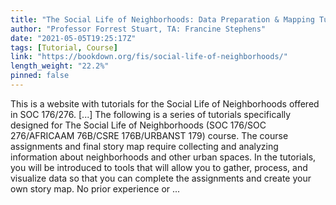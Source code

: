 ```yaml
---
title: "The Social Life of Neighborhoods: Data Preparation & Mapping Tutorials"
author: "Professor Forrest Stuart, TA: Francine Stephens"
date: "2021-05-05T19:25:17Z"
tags: [Tutorial, Course]
link: "https://bookdown.org/fis/social-life-of-neighborhoods/"
length_weight: "22.2%"
pinned: false
---
```


This is a website with tutorials for the Social Life of Neighborhoods offered in SOC 176/276. [...] The following is a series of tutorials specifically designed for The Social Life of Neighborhoods (SOC 176/SOC 276/AFRICAAM 76B/CSRE 176B/URBANST 179) course. The course assignments and final story map require collecting and analyzing information about neighborhoods and other urban spaces. In the tutorials, you will be introduced to tools that will allow you to gather, process, and visualize data so that you can complete the assignments and create your own story map. No prior experience or ...

